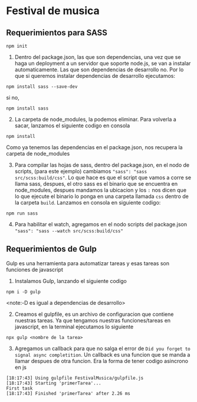 # Festival de musica
## Requerimientos para SASS
```console
npm init
```
1. Dentro del package.json, las que son dependencias, una vez que se haga un deployment a un servidor que soporte node.js, se van a instalar automaticamente. Las que son dependencias de desarrollo no. Por lo que si queremos instalar dependencias de desarrollo ejecutamos:

```console
npm install sass --save-dev 
```

si no,
```console
npm install sass
```
2. La carpeta de node_modules, la podemos eliminar. Para volverla a sacar, lanzamos el siguiente codigo en consola  
```console
npm install 
```
Como ya tenemos las dependencias en el package.json, nos recupera la carpeta de node_modules

3. Para compilar las hojas de sass, dentro del package.json, en el nodo de scripts, (para este ejemplo) cambiamos `"sass": "sass src/scss:build/css"`. Lo que hace es que el script que vamos a corre se llama sass, despues, el otro sass es el binario que se encuentra en node_modules, despues mandamos la ubicacion y los `:` nos dicen que lo que ejecute el binario lo ponga en una carpeta llamada `css` dentro de la carpeta `build`.
Lanzamos en consola en siguiente codigo:
```console
npm run sass
```
4. Para habilitar el watch, agregamos en el nodo scripts del package.json `"sass": "sass --watch src/scss:build/css"`

## Requerimientos de Gulp

Gulp es una herramienta para automatizar tareas  y esas tareas son funciones de javascript

 1. Instalamos Gulp, lanzando el siguiente codigo

```console
npm i -D gulp
```
<note:-D es igual a dependencias de desarrollo>

2. Creamos el gulpfile, es un archivo de configuracion que contiene nuestras tareas. Ya que tengamos nuestras funciones/tareas en javascript, en la terminal ejecutamos lo siguiente
```console
npx gulp <nombre de la tarea>
```

3. Agregamos un callback para que no salga el error de `Did you forget to signal async completition`. Un callback es una funcion que se manda a llamar despues de otra funcion. Era la forma de tener codigo asincrono en js

```
[18:17:43] Using gulpfile FestivalMusica/gulpfile.js
[18:17:43] Starting 'primerTarea'...
First task
[18:17:43] Finished 'primerTarea' after 2.26 ms
```



